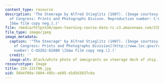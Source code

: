 ```yaml
---
content_type: resource
description: 'The Steerage by Alfred Stieglitz (1907). (Image courtesy of the Library
  of Congress: Prints and Photographs Divison. Reproduction number: C-USZ62-62880
  [b&w film copy neg.].)'
file: /media/https%3A/open-learning-course-data-rc.s3.amazonaws.com/21h-221-the-places-of-migration-in-united-states-history-fall-2006/56b4f00a5094495ceb95d1d5d3837c6a_21h-221f06.jpg
file_type: image/jpeg
image_metadata:
  caption: '"The Steerage" by Alfred Stieglitz (1907). (Image courtesy of the [Library
    of Congress: Prints and Photographs Division](http://www.loc.gov/rr/print/). Reproduction
    number: C-USZ62-62880 \[b&w film copy neg.\].)'
  credit: ''
  image-alt: Black/white photo of immigrants on steerage deck of ship.
resourcetype: Image
title: 21h-221f06.jpg
uid: 56b4f00a-5094-495c-eb95-d1d5d3837c6a
---
```

